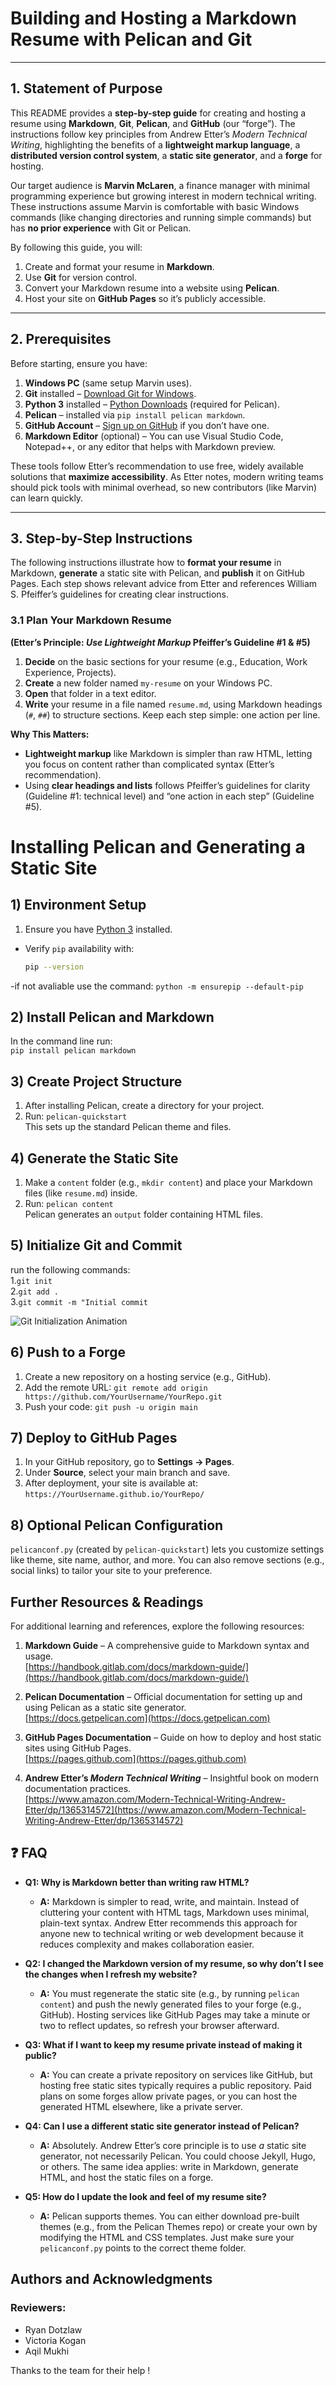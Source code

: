 # Building and Hosting a Markdown Resume with Pelican and Git  


---

## 1. Statement of Purpose
This README provides a **step-by-step guide** for creating and hosting a resume using **Markdown**, **Git**, **Pelican**, and **GitHub** (our “forge”). The instructions follow key principles from Andrew Etter’s _Modern Technical Writing_, highlighting the benefits of a **lightweight markup language**, a **distributed version control system**, a **static site generator**, and a **forge** for hosting.

Our target audience is **Marvin McLaren**, a finance manager with minimal programming experience but growing interest in modern technical writing. These instructions assume Marvin is comfortable with basic Windows commands (like changing directories and running simple commands) but has **no prior experience** with Git or Pelican.

By following this guide, you will:
1) Create and format your resume in **Markdown**.  
2) Use **Git** for version control.  
3) Convert your Markdown resume into a website using **Pelican**.  
4) Host your site on **GitHub Pages** so it’s publicly accessible.  

---

## 2. Prerequisites
Before starting, ensure you have:

1) **Windows PC** (same setup Marvin uses).  
2) **Git** installed – [Download Git for Windows](https://git-scm.com/download/win).  
3) **Python 3** installed – [Python Downloads](https://www.python.org/downloads/) (required for Pelican).  
4) **Pelican** – installed via `pip install pelican markdown`.  
5) **GitHub Account** – [Sign up on GitHub](https://github.com/) if you don’t have one.  
6) **Markdown Editor** (optional) – You can use Visual Studio Code, Notepad++, or any editor that helps with Markdown preview.

These tools follow Etter’s recommendation to use free, widely available solutions that **maximize accessibility**. As Etter notes, modern writing teams should pick tools with minimal overhead, so new contributors (like Marvin) can learn quickly.

---

## 3. Step-by-Step Instructions
The following instructions illustrate how to **format your resume** in Markdown, **generate** a static site with Pelican, and **publish** it on GitHub Pages. Each step shows relevant advice from Etter and references William S. Pfeiffer’s guidelines for creating clear instructions.

### 3.1 Plan Your Markdown Resume  
**(Etter’s Principle: _Use Lightweight Markup_ Pfeiffer’s Guideline #1 & #5)**

1) **Decide** on the basic sections for your resume (e.g., Education, Work Experience, Projects).  
2) **Create** a new folder named `my-resume` on your Windows PC.  
3) **Open** that folder in a text editor.  
4) **Write** your resume in a file named `resume.md`, using Markdown headings (`#`, `##`) to structure sections. Keep each step simple: one action per line.

**Why This Matters:**  
- **Lightweight markup** like Markdown is simpler than raw HTML, letting you focus on content rather than complicated syntax (Etter’s recommendation).  
- Using **clear headings and lists** follows Pfeiffer’s guidelines for clarity (Guideline #1: technical level) and “one action in each step” (Guideline #5).


# Installing Pelican and Generating a Static Site

## 1) Environment Setup
1. Ensure you have [Python 3](https://www.python.org/downloads/) installed.
- Verify `pip` availability with:
  ```bash
  pip --version
-if not avaliable use the command:
  `python -m ensurepip --default-pip`

## 2) Install Pelican and Markdown  
In the command line run:  
  `pip install pelican markdown`

## 3) Create Project Structure

1. After installing Pelican, create a directory for your project.  
2. Run: `pelican-quickstart`  
   This sets up the standard Pelican theme and files.
   
## 4) Generate the Static Site

1. Make a `content` folder (e.g., `mkdir content`) and place your Markdown files (like `resume.md`) inside.  
2. Run: `pelican content`  
   Pelican generates an `output` folder containing HTML files.

## 5) Initialize Git and Commit    
 run the following commands:  
 1.`git init`        
 2.`git add .`       
 3.`git commit -m "Initial commit`  

![Git Initialization Animation](animation.gif)

## 6) Push to a Forge
1. Create a new repository on a hosting service (e.g., GitHub).  
2. Add the remote URL:
`git remote add origin https://github.com/YourUsername/YourRepo.git`
3. Push your code:
`git push -u origin main`

## 7) Deploy to GitHub Pages
1. In your GitHub repository, go to **Settings → Pages**.  
2. Under **Source**, select your main branch and save.  
3. After deployment, your site is available at:
`https://YourUsername.github.io/YourRepo/`

## 8) Optional Pelican Configuration
`pelicanconf.py` (created by `pelican-quickstart`) lets you customize settings like theme, site name, author, and more. You can also remove sections (e.g., social links) to tailor your site to your preference.

## Further Resources & Readings

For additional learning and references, explore the following resources:

1) **Markdown Guide** – A comprehensive guide to Markdown syntax and usage.  
   [https://handbook.gitlab.com/docs/markdown-guide/](https://handbook.gitlab.com/docs/markdown-guide/)  

2) **Pelican Documentation** – Official documentation for setting up and using Pelican as a static site generator.  
   [https://docs.getpelican.com](https://docs.getpelican.com)  

3) **GitHub Pages Documentation** – Guide on how to deploy and host static sites using GitHub Pages.  
   [https://pages.github.com](https://pages.github.com)  

4) **Andrew Etter’s _Modern Technical Writing_** – Insightful book on modern documentation practices.  
   [https://www.amazon.com/Modern-Technical-Writing-Andrew-Etter/dp/1365314572](https://www.amazon.com/Modern-Technical-Writing-Andrew-Etter/dp/1365314572)  

## ❓ FAQ

- **Q1: Why is Markdown better than writing raw HTML?**  
  - **A:** Markdown is simpler to read, write, and maintain. Instead of cluttering your content with HTML tags, Markdown uses minimal, plain-text syntax. Andrew Etter recommends this approach for anyone new to technical writing or web development because it reduces complexity and makes collaboration easier.

- **Q2: I changed the Markdown version of my resume, so why don’t I see the changes when I refresh my website?**  
  - **A:** You must regenerate the static site (e.g., by running `pelican content`) and push the newly generated files to your forge (e.g., GitHub). Hosting services like GitHub Pages may take a minute or two to reflect updates, so refresh your browser afterward.

- **Q3: What if I want to keep my resume private instead of making it public?**  
  - **A:** You can create a private repository on services like GitHub, but hosting free static sites typically requires a public repository. Paid plans on some forges allow private pages, or you can host the generated HTML elsewhere, like a private server.

- **Q4: Can I use a different static site generator instead of Pelican?**  
  - **A:** Absolutely. Andrew Etter’s core principle is to use *a* static site generator, not necessarily Pelican. You could choose Jekyll, Hugo, or others. The same idea applies: write in Markdown, generate HTML, and host the static files on a forge.

- **Q5: How do I update the look and feel of my resume site?**  
  - **A:** Pelican supports themes. You can either download pre-built themes (e.g., from the Pelican Themes repo) or create your own by modifying the HTML and CSS templates. Just make sure your `pelicanconf.py` points to the correct theme folder.


## Authors and Acknowledgments

### **Reviewers:**
- Ryan Dotzlaw
- Victoria Kogan
- Aqil Mukhi


Thanks to the team for their help !

